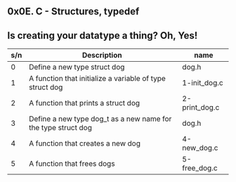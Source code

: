 ## 0x0E. C - Structures, typedef

## Is creating your datatype a thing? Oh, Yes!

| s/n | Description                                                   | name          |
| --- | ------------------------------------------------------------- | ------------- |
| 0   | Define a new type struct dog                                  | dog.h         |
| 1   | A function that initialize a variable of type struct dog      | 1-init_dog.c  |
| 2   | A function that prints a struct dog                           | 2-print_dog.c |
| 3   | Define a new type dog_t as a new name for the type struct dog | dog.h         |
| 4   | A function that creates a new dog                             | 4-new_dog.c   |
| 5   | A function that frees dogs                                    | 5-free_dog.c  |

